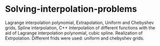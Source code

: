 # Solving-interpolation-problems
Lagrange interpolation polynomial, Extrapolation, Uniform and Chebyshev grids, Spline interpolation, C++
Interpolation of different functions with the aid of Lagrange interpolation polynomial, cubic spline. 
Realization of Extrpolation.
Different frids were used: uniform and chebyshev grids.
